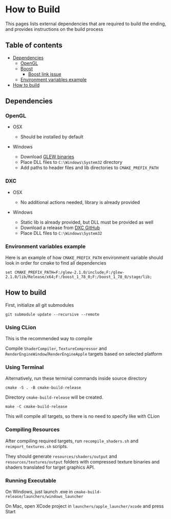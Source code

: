 # How to Build

This pages lists external dependencies that are required to build the ending, and provides instructions on the build process

## Table of contents

* [Dependencies](#dependencies)
  * [OpenGL](#opengl)
  * [Boost](#boost)
    * [Boost link issue](#boost-link-issue)
  * [Environment variables example](#environment-variables-example)
* [How to build](#how-to-build-1)

## Dependencies

### OpenGL

* OSX
    * Should be installed by default

* Windows
    * Download [GLEW binaries](http://glew.sourceforge.net/index.html)
    * Place DLL files to `C:\Windows\System32` directory
    * Add paths to header files and lib directories to `CMAKE_PREFIX_PATH`

### DXC

* OSX
  * No additional actions needed, library is already provided

* Windows
  * Static lib is already provided, but DLL must be provided as well
  * Download a release from [DXC GitHub](https://github.com/microsoft/DirectXShaderCompiler)
  * Place DLL files to `C:\Windows\System32`

### Environment variables example

Here is an example of how `CMAKE_PREFIX_PATH` environment variable should look in order for cmake to find all dependencies

```
set CMAKE_PREFIX_PATH=F:/glew-2.1.0/include;F:/glew-2.1.0/lib/Release/x64;F:/boost_1_78_0;F:/boost_1_78_0/stage/lib;
```

## How to build

First, initialize all git submodules

```
git submodule update --recursive --remote
```

### Using CLion

This is the recommended way to compile

Compile `ShaderCompiler`, `TextureCompressor` and `RenderEngineWindow`/`RenderEngineApple` targets 
based on selected platform

### Using Terminal

Alternatively, run these terminal commands inside source directory

```
cmake -S . -B cmake-build-release
```

Directory `cmake-build-release` will be created.

```
make -C cmake-build-release
```

This will compile all targets, so there is no need to specify like with CLion

### Compiling Resources

After compiling required targets, run `recompile_shaders.sh` and `reimport_textures.sh` scripts.

They should generate `resources/shaders/output` and `resources/textures/output` folders with compressed texture binaries
and shaders translated for target graphics API.

### Running Executable

On Windows, just launch .exe in `cmake-build-release/launchers/windows_launcher`

On Mac, open XCode project in `launchers/apple_launcher/xcode` and press Start